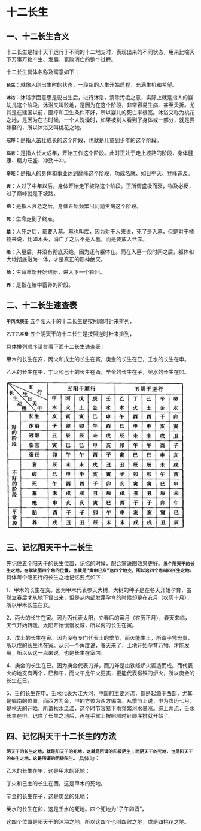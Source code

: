 # 十二长生

## 一、十二长生含义

十二长生是指十天干运行于不同的十二地支时，表现出来的不同状态，用来比喻天下万事万物产生、发展、衰败消亡的整个过程。

十二长生具体名称及寓意如下：

**`长生`**：就像人刚出生时的状态，一段新的人生开始启程，充满生机和希望。

**`沐浴`**：沐浴字面意思是说出生后，进行沐浴，清除污垢之意，实际上就是指人的婴幼儿这个阶段。沐浴又叫败地，是因为在这个阶段，非常容易生病、甚至夭折。尤其是在建国以前，医疗和卫生条件不好，所以婴儿的死亡率很高。沐浴又称为桃花之地，是因为在古时候，一个人洗澡时，如果被别人看到了身体或一部分，就是要嫁娶的，所以沐浴又叫桃花之地。

**`冠带`**：是指人茁壮成长的这个阶段，也就是儿童到少年的这个阶段。

**`临官`**：是指人长大成年，开始工作这个阶段。此时正处于走上坡路的阶段，身体健康、精力旺盛、冲劲十冲。

**`帝旺`**：是指人的身体和事业达到巅峰这个阶段，功成名就、如日中天、登峰造及。

**`衰`**：人过了中年以后，身体开始走下坡路这个阶段。正所谓盛极而衰，物及必反，过了巅峰就是下坡路。

**`病`**：是指人衰老之后，身体开始频繁出问题生病这个阶段。

**`死`**：生命走到了终点。

**`墓`**：人死之后，都要入墓。墓也叫库，因为对于人来说，死了是入墓，但是对于植物来说，比如木头，消亡了之后不是入墓，而是要放入仓库。

**`绝`**：入墓后，并没有彻底灭绝，因为还有躯体在。而在入墓一段时间之后，躯体和大地彻底融为一体，才是真正的形神绝灭。

**`胎`**：生命重新开始结胎，进入下一个轮回。

**`养`**：是指在胎中蓄养的阶段。

## 二、十二长生速查表

**`甲丙戊庚壬`** 五个阳天干的十二长生是按照顺时针来排列，

**`乙丁己辛癸`** 五个阴天干的十二长生是按照逆时针来排列，

具体排列顺序请参看下面十二长生速查表：

甲木的长生在亥，丙火和戊土的长生在寅，庚金的长生在巳，壬水的长生在申。

乙木的长生在午，丁火和己土的长生在酉，辛金的长生在子，癸水的长生在卯。

![alt text](10401.png)

## 三、记忆阳天干十二长生

先记住五个阳天干的长生位置，记忆的时候，配合掌诀图效果更好。**`五个阳天干的长生之地，在掌诀图四个角的位置，也就是“寅申巳亥”这四个地支，所以这四个也叫四长生之地。`** 具体每个阳五行的长生之地记忆要点如下：

1、甲木的长生在亥。因为甲木代表参天大树，大树的种子是在冬天开始孕育，虽然立春后才从地下冒出来，但是从内部发芽孕育的时候却是在亥月（农历十月），所以甲木长生在亥。

2、丙火的长生在寅。因为丙代表太阳，立春后的寅月（农历正月），春天来临，天气开始转暖，太阳开始慢慢发威，所以丙的长生在寅。

3、戊土的长生在寅。因为没有专门代表土的季节，而火能生土，所谓子凭母贵，所以戊的长生也在寅。从另一个角度说，春天来了，土地开始孕育万物，才能发用，所以从这一点来说，也是长生在室内。

4、庚金的长生在巳。因为庚金代表刀斧，而刀斧是由铁经炉火锻造而成。而代表火的地支有两个，巳和午，而火午比午火更实，更能代表锻铁的炉火，所以庚金的长生在巳。

5、壬的长生在申。壬水代表大江大河，中国的主要河流，都是起源于西部，尤其是偏南的位置，而西方为金，申的方位为西方偏南。从季节上说，申为农历七月，是秋天的开始，所谓秋水泛滥，这个时节容易下雨频繁河水暴涨。综上两点，壬水长生在申。记住了长生之地后，再在手掌上按照顺时针顺序排就开始了。

## 四、记忆阴天干十二长生的方法

**`阴天干的长生之地，就是阳天干的死地，这就是所谓的阳极阴生；而阴天干的死地，也是阳天干的长生之地，这是所谓的阴极阳生。`** 具体为：

乙木的长生在午，这是甲木的死地；

丁火和己土的长生在酉，这是甲木的死地。

辛金的长生在子，这是庚金的死地；

癸水的长生在卯，这是壬水的死地。四个死地为“子午卯酉”，

这四个位置是阳天干的沐浴之地，所以这四个也叫四败之地，或是四桃花之地。